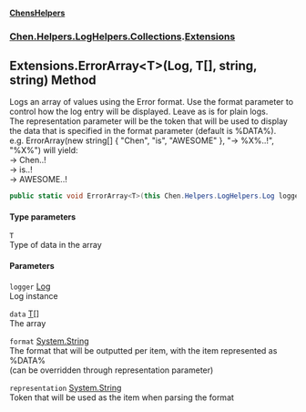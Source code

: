 
#### [ChensHelpers](index 'index')

### [Chen.Helpers.LogHelpers.Collections](Chen_Helpers_LogHelpers_Collections 'Chen.Helpers.LogHelpers.Collections').[Extensions](Chen_Helpers_LogHelpers_Collections_Extensions 'Chen.Helpers.LogHelpers.Collections.Extensions')

## Extensions.ErrorArray&lt;T&gt;(Log, T[], string, string) Method
Logs an array of values using the Error format. Use the format parameter to control how the log entry will be displayed. Leave as is for plain logs.  
The representation parameter will be the token that will be used to display the data that is specified in the format parameter (default is %DATA%).  
e.g. ErrorArray(new string[] { "Chen", "is", "AWESOME" }, "-> %X%..!", "%X%") will yield:  
-> Chen..!  
-> is..!  
-> AWESOME..!  
```csharp
public static void ErrorArray<T>(this Chen.Helpers.LogHelpers.Log logger, T[] data, string format="%DATA%", string representation="%DATA%");
```

#### Type parameters
<a name='Chen_Helpers_LogHelpers_Collections_Extensions_ErrorArray_T_(Chen_Helpers_LogHelpers_Log_T___string_string)_T'></a>
`T`  
Type of data in the array
  

#### Parameters
<a name='Chen_Helpers_LogHelpers_Collections_Extensions_ErrorArray_T_(Chen_Helpers_LogHelpers_Log_T___string_string)_logger'></a>
`logger` [Log](Chen_Helpers_LogHelpers_Log 'Chen.Helpers.LogHelpers.Log')  
Log instance
  
<a name='Chen_Helpers_LogHelpers_Collections_Extensions_ErrorArray_T_(Chen_Helpers_LogHelpers_Log_T___string_string)_data'></a>
`data` [T](Chen_Helpers_LogHelpers_Collections_Extensions_ErrorArray_T_(Chen_Helpers_LogHelpers_Log_T___string_string)#Chen_Helpers_LogHelpers_Collections_Extensions_ErrorArray_T_(Chen_Helpers_LogHelpers_Log_T___string_string)_T 'Chen.Helpers.LogHelpers.Collections.Extensions.ErrorArray&lt;T&gt;(Chen.Helpers.LogHelpers.Log, T[], string, string).T')[[]](https://docs.microsoft.com/en-us/dotnet/api/System.Array 'System.Array')  
The array
  
<a name='Chen_Helpers_LogHelpers_Collections_Extensions_ErrorArray_T_(Chen_Helpers_LogHelpers_Log_T___string_string)_format'></a>
`format` [System.String](https://docs.microsoft.com/en-us/dotnet/api/System.String 'System.String')  
The format that will be outputted per item, with the item represented as %DATA%  
            (can be overridden through representation parameter)
  
<a name='Chen_Helpers_LogHelpers_Collections_Extensions_ErrorArray_T_(Chen_Helpers_LogHelpers_Log_T___string_string)_representation'></a>
`representation` [System.String](https://docs.microsoft.com/en-us/dotnet/api/System.String 'System.String')  
Token that will be used as the item when parsing the format
  
